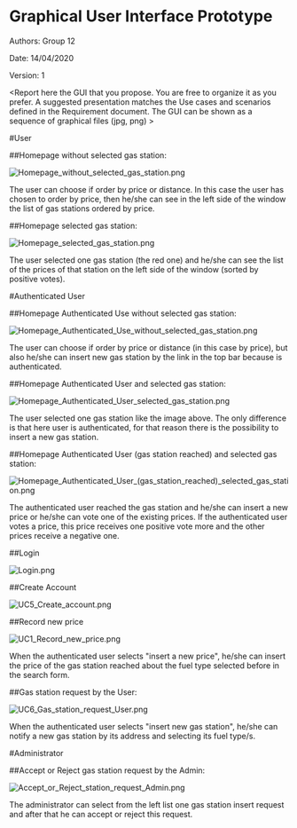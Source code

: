 # Graphical User Interface Prototype

Authors: Group 12

Date: 14/04/2020

Version: 1

\<Report here the GUI that you propose. You are free to organize it as you prefer. A suggested presentation matches the Use cases and scenarios defined in the Requirement document. The GUI can be shown as a sequence of graphical files (jpg, png)  >

#User

##Homepage without selected gas station:

![Homepage_without_selected_gas_station.png](../GUI/EZGas_GUI_web/Homepage_without_selected_gas_station.png)

The user can choose if order by price or distance. In this case the user has chosen to order by price, then he/she can see in the left side of the window the list of gas stations ordered by price.


##Homepage selected gas station:

![Homepage_selected_gas_station.png](../GUI/EZGas_GUI_web/Homepage_selected_gas_station.png)

The user selected one gas station (the red one) and he/she can see the list of the prices of that station on the left side of the window (sorted by positive votes).

#Authenticated User

##Homepage Authenticated Use without selected gas station:

![Homepage_Authenticated_Use_without_selected_gas_station.png](../GUI/EZGas_GUI_web/Homepage_Authenticated_Use_without_selected_gas_station.png)

The user can choose if order by price or distance (in this case by price), but also he/she can insert new gas station by the link in the top bar because is authenticated.


##Homepage Authenticated User and selected gas station:

![Homepage_Authenticated_User_selected_gas_station.png](../GUI/EZGas_GUI_web/Homepage_Authenticated_User_selected_gas_station.png)

The user selected one gas station like the image above. The only difference is that here user is authenticated, for that reason there is the possibility to insert a new gas station.


##Homepage Authenticated User (gas station reached) and selected gas station:

![Homepage_Authenticated_User_(gas_station_reached)_selected_gas_station.png](../GUI/EZGas_GUI_web/Homepage_Authenticated_User_(gas_station_reached)_selected_gas_station.png)

The authenticated user reached the gas station and he/she can insert a new price or he/she can vote one of the existing prices. If the authenticated user votes a price, this price receives one positive vote more and the other prices receive a negative one.

##Login

![Login.png](../GUI/EZGas_GUI_web/Login.png)

##Create Account

![UC5_Create_account.png](../GUI/EZGas_GUI_web/UC5_Create_account.png)

##Record new price

![UC1_Record_new_price.png](../GUI/EZGas_GUI_web/UC1_Record_new_price.png)

When the authenticated user selects "insert a new price", he/she can insert the price of the gas station reached about the fuel type selected before in the search form.


##Gas station request by the User:

![UC6_Gas_station_request_User.png](../GUI/EZGas_GUI_web/UC6_Gas_station_request_User.png)

When the authenticated user selects "insert new gas station", he/she can notify a new gas station by its address and selecting its fuel type/s.

#Administrator

##Accept or Reject gas station request by the Admin:

![Accept_or_Reject_station_request_Admin.png](../GUI/EZGas_GUI_web/Accept_or_Reject_station_request_Admin.png)

The administrator can select from the left list one gas station insert request and after that he can accept or reject this request.
